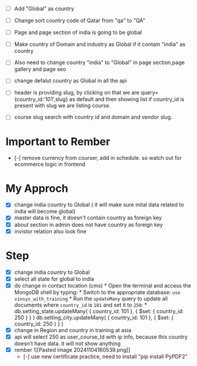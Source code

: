 - [ ] Add "Global" as country 
- [ ] Change sort country code of Qatar from "qa" to "QA"
- [ ] Page and page section of india is going to be global
- [ ] Make country of Domain and industry as Global if it contain "india" as country
- [ ] Also need to change country "india" to "Global" in page section,page gallery and page seo
- [ ] change defalut country as Global in all the api
- [ ] header is providing slug, by clicking on that we are query={country_id:'101',slug} as default and then showing list if country_id is present with slug we are listing course.
- [ ] course slug search with country id and domain and vendor slug. 


# Important to Rember

- [-] remove currency from courser, add in schedule. so watch out for ecommerce logic in frontend

# My Approch

- [x] change india country to Global ( it will make sure inital data related to india will become global)
- [x] master data is fine, it doesn't contain country as foreign key
- [x] about section in admin does not have country as foreign key
- [x] invistor relation also look fine

# Step
- [x] change india country to Global
- [x] select all state for global to india
- [x] do change in contact location (cms) 
      * Open the terminal and access the MongoDB shell by typing:
      * Switch to the appropriate database: `use vinsys_with_training`
      * Run the `updateMany` query to update all documents where `country_id` is `101` and set it to `250`:
      *     db.setting_state.updateMany( { country_id: 101 },  { $set: { country_id: 250 } }  )
        db.setting_city.updateMany( { country_id: 101 },  { $set: { country_id: 250 } }  )
- [x] change in Region and country in training at asia
- [x] api will select 250 as user_course_Id with ip info, because this country doesn't have data. it will not show anything
- [x] rember
      ![[Pasted image 20241104160539.png]]
  - [-] use new certificate practice, need  to install "pip install PyPDF2"